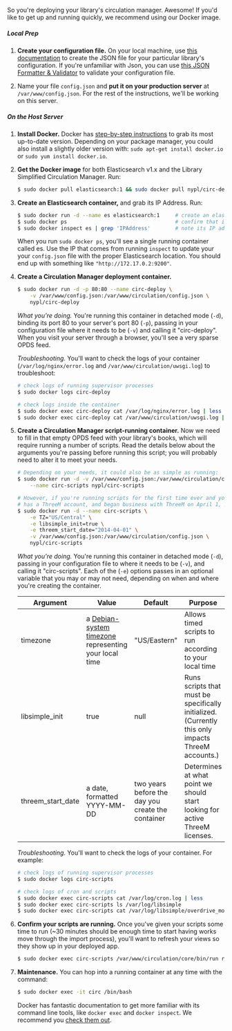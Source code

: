 So you're deploying your library's circulation manager. Awesome! If you'd like to get up and running quickly, we recommend using our Docker image.

##### *Local Prep*

1. **Create your configuration file.** On your local machine, use [this documentation](Configuration) to create the JSON file for your particular library's configuration. If you're unfamiliar with Json, you can use [this JSON Formatter & Validator](https://jsonformatter.curiousconcept.com/#) to validate your configuration file.

2. Name your file `config.json` and **put it on your production server** at `/var/www/config.json`. For the rest of the instructions, we'll be working on this server.

##### *On the Host Server*

1. **Install Docker.** Docker has [step-by-step instructions](https://docs.docker.com/linux/step_one/) to grab its most up-to-date version. Depending on your package manager, you could also install a slightly older version with: `sudo apt-get install docker.io` or `sudo yum install docker.io`.

2. **Get the Docker image** for both Elasticsearch v1.x and the Library Simplified Circulation Manager. Run:

    ```sh
    $ sudo docker pull elasticsearch:1 && sudo docker pull nypl/circ-deploy && sudo docker pull nypl/circ-scripts
    ```

3. **Create an Elasticsearch container,** and grab its IP Address. Run:

    ```sh
    $ sudo docker run -d --name es elasticsearch:1     # create an elasticsearch container
    $ sudo docker ps                                   # confirm that it's running
    $ sudo docker inspect es | grep 'IPAddress'        # note its IP address
    ```

   When you run `sudo docker ps`, you'll see a single running container called es. Use the IP that comes from running `inspect` to update your your `config.json` file with the proper Elasticsearch location. You should end up with something like `"http://172.17.0.2:9200"`.

4. **Create a Circulation Manager deployment container.**

    ```sh
    $ sudo docker run -d -p 80:80 --name circ-deploy \
        -v /var/www/config.json:/var/www/circulation/config.json \
        nypl/circ-deploy
    ```

    *What you're doing.* You're running this container in detached mode (`-d`), binding its port 80 to your server's port 80 (`-p`), passing in your configuration file where it needs to be (`-v`) and calling it "circ-deploy". When you visit your server through a browser, you'll see a very sparse OPDS feed.

    *Troubleshooting.* You'll want to check the logs of your container (`/var/log/nginx/error.log` and `/var/www/circulation/uwsgi.log`) to troubleshoot:

    ```sh
    # check logs of running supervisor processes
    $ sudo docker logs circ-deploy

    # check logs inside the container
    $ sudo docker exec circ-deploy cat /var/log/nginx/error.log | less
    $ sudo docker exec circ-deploy cat /var/www/circulation/uwsgi.log | less
    ```

5. **Create a Circulation Manager script-running container.** Now we need to fill in that empty OPDS feed with your library's books, which will require running a number of scripts. Read the details below about the arguments you're passing before running this script; you will probably need to alter it to meet your needs.

    ```sh
    # Depending on your needs, it could also be as simple as running:
    $ sudo docker run -d -v /var/www/config.json:/var/www/circulation/config.json \
        --name circ-scripts nypl/circ-scripts

    # However, if you're running scripts for the first time ever and your library resides in the Central timezone,
    # has a ThreeM account, and began business with ThreeM on April 1, 2014:
    $ sudo docker run -d --name circ-scripts \
        -e TZ="US/Central" \
        -e libsimple_init=true \
        -e threem_start_date="2014-04-01" \
        -v /var/www/config.json:/var/www/circulation/config.json \
        nypl/circ-scripts
    ```

    *What you're doing.* You're running this container in detached mode (`-d`), passing in your configuration file to where it needs to be (`-v`), and calling it "circ-scripts". Each of the (`-e`) options passes in an optional variable that you may or may not need, depending on when and where you're creating the container.

    | Argument | Value | Default | Purpose |
    | --- | --- | --- | --- |
    | timezone | a [Debian-system timezone](http://manpages.ubuntu.com/manpages/saucy/man3/DateTime::TimeZone::Catalog.3pm.html) representing your local time | "US/Eastern" | Allows timed scripts to run according to your local time |
    | libsimple_init | true | null | Runs scripts that must be specifically initialized. (Currently this only impacts ThreeM accounts.) |
    | threem_start_date | a date, formatted YYYY-MM-DD | two years before the day you create the container | Determines at what point we should start looking for active ThreeM licenses. |

    *Troubleshooting.* You'll want to check the logs of your container. For example:

    ```sh
    # check logs of running supervisor processes
    $ sudo docker logs circ-scripts

    # check logs of cron and scripts
    $ sudo docker exec circ-scripts cat /var/log/cron.log | less
    $ sudo docker exec circ-scripts ls /var/log/libsimple
    $ sudo docker exec circ-scripts cat /var/log/libsimple/overdrive_monitor_full | less
    ```

6. **Confirm your scripts are running.** Once you've given your scripts some time to run (~30 minutes should be enough time to start having works move through the import process), you'll want to refresh your views so they show up in your deployed app.

    ```sh
    $ sudo docker exec circ-scripts /var/www/circulation/core/bin/run refresh_materialized_views
    ```

7. **Maintenance.** You can hop into a running container at any time with the command:
    ```sh
    $ sudo docker exec -it circ /bin/bash
    ```

    Docker has fantastic documentation to get more familiar with its command line tools, like `docker exec` and `docker inspect`. We recommend you [check them out](https://docs.docker.com/engine/reference/commandline/cli/).

